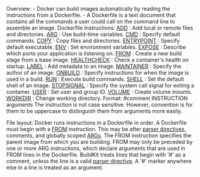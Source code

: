 
Overview:
	- Docker can build images automatically by reading the instructions from a Dockerfile.
	- A Dockerfile is a text document that contains all the commands a user could call on the command line to assemble an image.
Dockerfile Instructions:
	[ADD](Dockerfile%20ADD.md) : Add local or remote files and directories.
	[ARG](Dockerfile%20ARG.md) : Use build-time variables.
	[CMD](Dockerfile%20CMD.md) : Specify default commands.
	[COPY](Dockerfile%COPY.md) : Copy files and directories.
	[ENTRYPOINT](Dockerfile%20ENTRYPOINT.md) : Specify default executable.
	[ENV](Dockerfile%20ENV.md) : Set environment variables.
	[EXPOSE](Dockerfile%20EXPOSE.md) : Describe which ports your application is listening on.
	[FROM](Dockerfile%20FROM.md) : Create a new build stage from a base image.
	[HEALTHCHECK](Dockerfile%20HEALTHCHECK.md) : Check a container's health on startup.
	[LABEL](Dockerfile%20LABEL.md) : Add metadata to an image.
	[MAINTAINER](Dockerfile%20MAINTAINER.md) : Specify the author of an image.
	[ONBUILD](Dockerfile%20ONBUILD.md) : Specify instructions for when the image is used in a build.
	[RUN](Dockerfile%20RUN.md) : Execute build commands.
	[SHELL](Dockerfile%20SHELL.md) : Set the default shell of an image.
	[STOPSIGNAL](Dockerfile%20STOPSIGNAL.md) : Specify the system call signal for exiting a container.
	[USER](Dockerfile%20USER) : Set user and group ID.
	[VOLUME](Dockerfile%20VOLUME.md) : Create volume mounts.
	[WORKDIR](Dockerfile%20WORKDIR.md) : Change working directory.
Format:
	\#comment
	INSTRUCTION arguments
The instruction is not case sensitive. However, convention is for them to be uppercase to distinguish them from arguments more easily.

File layout:
	Docker runs instructions in a Dockerfile in order. A Dockerfile must begin with a [FROM](Dockerfile%20FROM.md) instruction. This may be after [parser directives](Dockerfile%20parser%20directives.md), comments, and globally scoped [ARGs](Dockerfile%20ARG.md). The FROM instruction specifies the parent image from which you are building. FROM may only be preceded by one or more ARG instructions, which declare arguments that are used in FROM lines in the Dockerfile.
BuildKit treats lines that begin with '#' as a comment, unless the line is a valid [parser directive](Dockerfile%20parser%20directives.md). A '#' marker anywhere else in a line is treated as an argument.